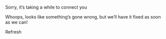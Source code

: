 Sorry, it’s taking a while to connect you

Whoops, looks like something’s gone wrong, but we’ll have it fixed as soon as we can!

Refresh
